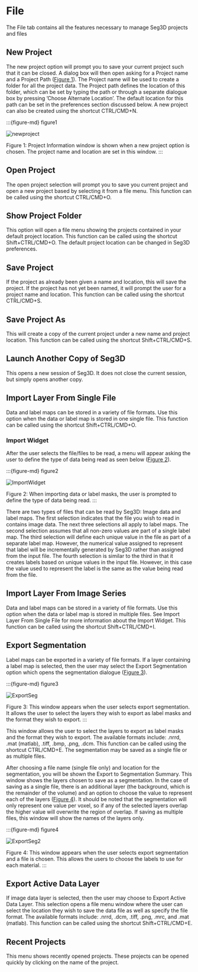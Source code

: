 # File

The File tab contains all the features necessary to manage Seg3D projects and files

## New Project

The new project option will prompt you to save your current project such that it can be closed. A dialog box will then open asking for a Project name and a Project Path ([Figure 1](figure1)). The Project name will be used to create a folder for all the project data. The Project path defines the location of this folder, which can be set by typing the path or through a separate dialogue box by pressing ’Choose Alternate Location’. The default location for this path can be set in the preferences section discussed below. A new project can also be created using the shortcut CTRL/CMD+N.

:::{figure-md} figure1

![newproject](../../Seg3DBasicFunctionality_figures/newProject.png)

Figure 1: Project Information window is shown when a new project option is chosen. The project name and location are set in this window.
:::

## Open Project

The open project selection will prompt you to save you current project and open a new project based by selecting it from a file menu. This function can be called using the shortcut CTRL/CMD+O.

## Show Project Folder

This option will open a file menu showing the projects contained in your default project location. This function can be called using the shortcut Shift+CTRL/CMD+O. The default project location can be changed in Seg3D preferences.

## Save Project

If the project as already been given a name and location, this will save the project. If the project has not yet been named, it will prompt the user for a project name and location. This function can be called using the shortcut CTRL/CMD+S.

## Save Project As

This will create a copy of the current project under a new name and project location. This function can be called using the shortcut Shift+CTRL/CMD+S.

## Launch Another Copy of Seg3D

This opens a new session of Seg3D. It does not close the current session, but simply opens another copy.

## Import Layer From Single File

Data and label maps can be stored in a variety of file formats. Use this option when the data or label map is stored in one single file. This function can be called using the shortcut Shift+CTRL/CMD+O.

### Import Widget

After the user selects the file/files to be read, a menu will appear asking the user to define the type of data being read as seen below ([Figure 2](figure2)).

:::{figure-md} figure2

![ImportWidget](../../Seg3DBasicFunctionality_figures/ImportWidget.png)

Figure 2: When importing data or label masks, the user is prompted to define the type of data being read.
:::

There are two types of files that can be read by Seg3D: Image data and label maps. The first selection indicates that the file you wish to read in contains image data. The next three selections all apply to label maps. The second selection assumes that all non-zero values are part of a single label map. The third selection will define each unique value in the file as part of a separate label map. However, the numerical value assigned to represent that label will be incrementally generated by Seg3D rather than assigned from the input file. The fourth selection is similar to the third in that it creates labels based on unique values in the input file. However, in this case the value used to represent the label is the same as the value being read from the file.

## Import Layer From Image Series

Data and label maps can be stored in a variety of file formats. Use this option when the data or label map is stored in multiple files. See Import Layer From Single File for more information about the Import Widget. This function can be called using the shortcut Shift+CTRL/CMD+I.

## Export Segmentation

Label maps can be exported in a variety of file formats. If a layer containing a label map is selected, then the user may select the Export Segmentation option which opens the segmentation dialogue ([Figure 3](figure3)).

:::{figure-md} figure3

![ExportSeg](../../Seg3DBasicFunctionality_figures/ExportSeg.png)

Figure 3: This window appears when the user selects export segmentation.  It allows the user to select the layers they wish to export as label masks and the format they wish to export.
:::

This window allows the user to select the layers to export as label masks and the format they wish to export. The available formats include: .nrrd, .mat (matlab), .tiff, .bmp, .png, .dcm. This function can be called using the shortcut CTRL/CMD+E. The segmentation may be saved as a single file or as multiple files.

After choosing a file name (single file only) and location for the segmentation, you will be shown the Export to Segmentation Summary. This window shows the layers chosen to save as a segmentation. In the case of saving as a single file, there is an additional layer (the background, which is the remainder of the volume) and an option to choose the value to represent each of the layers ([Figure 4](figure4)). It should be noted that the segmentation will only represent one value per voxel, so if any of the selected layers overlap the higher value will overwrite the region of overlap. If saving as multiple files, this window will show the names of the layers only.

:::{figure-md} figure4

![ExportSeg2](../../Seg3DBasicFunctionality_figures/ExportSeg_2.png)

Figure 4: This window appears when the user selects export segmentation and a file is chosen.  This allows the users to choose the labels to use for each material.
:::

## Export Active Data Layer

If image data layer is selected, then the user may choose to Export Active Data Layer. This selection opens a file menu window where the user can select the location they wish to save the data file as well as specify the file format. The available formats include: .nrrd, .dcm, .tiff, .png, .mrc, and .mat (matlab). This function can be called using the shortcut Shift+CTRL/CMD+E.

## Recent Projects

This menu shows recently opened projects. These projects can be opened quickly by clicking on the name of the project.
